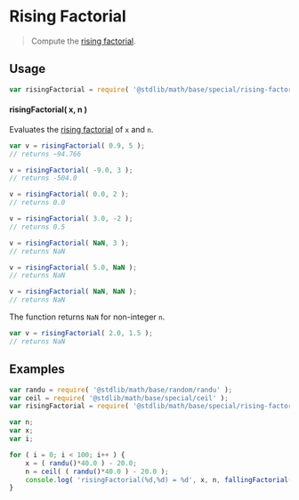# Rising Factorial

> Compute the [rising factorial][falling-and-rising-factorials].


<section class="intro">

</section>

<!-- /.intro -->


<section class="usage">

## Usage

``` javascript
var risingFactorial = require( '@stdlib/math/base/special/rising-factorial' );
```

#### risingFactorial( x, n )

Evaluates the [rising factorial][falling-and-rising-factorials] of `x` and `n`.

``` javascript
var v = risingFactorial( 0.9, 5 );
// returns ~94.766

v = risingFactorial( -9.0, 3 );
// returns -504.0

v = risingFactorial( 0.0, 2 );
// returns 0.0

v = risingFactorial( 3.0, -2 );
// returns 0.5

v = risingFactorial( NaN, 3 );
// returns NaN

v = risingFactorial( 5.0, NaN );
// returns NaN

v = risingFactorial( NaN, NaN );
// returns NaN
```

The function returns `NaN` for non-integer `n`.

``` javascript
var v = risingFactorial( 2.0, 1.5 );
// returns NaN
```

</section>

<!-- /.usage -->


<section class="examples">

## Examples

``` javascript
var randu = require( '@stdlib/math/base/random/randu' );
var ceil = require( '@stdlib/math/base/special/ceil' );
var risingFactorial = require( '@stdlib/math/base/special/rising-factorial' );

var n;
var x;
var i;

for ( i = 0; i < 100; i++ ) {
    x = ( randu()*40.0 ) - 20.0;
    n = ceil( ( randu()*40.0 ) - 20.0 );
    console.log( 'risingFactorial(%d,%d) = %d', x, n, fallingFactorial( x, n ) );
}
```

</section>

<!-- /.examples -->


<section class="links">

[falling-and-rising-factorials]: https://en.wikipedia.org/wiki/Falling_and_rising_factorials

</section>

<!-- /.links -->
